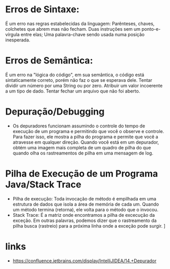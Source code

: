 

# Erros de Sintaxe:
É um erro nas regras estabelecidas da linguagem:
Parênteses, chaves, colchetes que abrem mas não fecham.
Duas instruções sem um ponto-e-vírgula entre elas;
Uma palavra-chave sendo usada numa posição inesperada.
# Erros de Semântica:
É um erro na "lógica do código", em sua semântica, o código está sintaticamente correto, porém não faz o que se esperava dele.
Tentar dividir um número por uma String ou por zero.
Atribuir um valor incoerente a um tipo de dado.
Tentar fechar um arquivo que não foi aberto.

# Depuração/Debugging
* Os depuradores funcionam assumindo o controle do tempo de execução de um programa e permitindo que você o observe e controle. Para fazer isso, ele mostra a pilha do programa e permite que você a atravesse em qualquer direção. Quando você está em um depurador, obtém uma imagem mais completa de um quadro de pilha do que quando olha os rastreamentos de pilha em uma mensagem de log.

# Pilha de Execução de um Programa Java/Stack Trace
* Pilha de execução: Toda invocação de método é empilhada em uma estrutura de dados que isola a área de memória de cada um. Quando um método termina (retorna), ele volta para o método que o invocou.
* Stack Trace: É a matriz onde encontramos a pilha de excecução da exceção. Em outras palavras, podemos dizer que o rastreamento da pilha busca (rastreio) para a próxima linha onde a exceção pode surgir.
]
# links
* https://confluence.jetbrains.com/display/IntelliJIDEA/14.+Depurador
